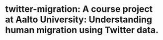 # twitter-migration: A course project at Aalto University: Understanding human migration using Twitter data.
